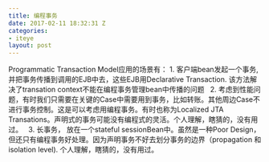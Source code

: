 ```yaml
---
title: 编程事务
date: 2017-02-11 18:32:31 Z
categories:
- iteye
layout: post
---
```


Programmatic Transaction Model应用的场景有： 1. 客户端bean发起一个事务,并把事务传播到调用的EJB中去，这些EJB用Declarative Transaction. 该方法解决了transation context不能在编程事务管理bean中传播的问题   2. 考虑到性能问题，有时我们只需要在关键的Case中需要用到事务，比如转账。其他周边Case不进行事务控制。这是可以考虑用编程事务。有时也称为Localized JTA Transations。声明式的事务可能没有编程式的灵活。个人理解，瞎猜的，没有用过。   3. 长事务， 放在一个stateful sessionBean中。虽然是一种Poor Design， 但还只有编程事务好处理。因为声明事务不好去划分事务的边界（propagation 和 isolation level). 个人理解，瞎猜的，没有用过。